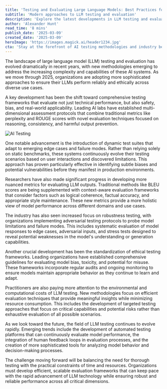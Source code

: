 ```yaml
---
title: 'Testing and Evaluating Large Language Models: Best Practices for 2025'
subtitle: 'Modern approaches to LLM testing and evaluation'
description: 'Explore the latest developments in LLM testing and evaluation methodologies, including adaptive test suites, comprehensive ethical frameworks, and efficient evaluation techniques. Learn how organizations are balancing thorough testing with practical constraints in 2025.'
author: 'Alexander Hunt'
read_time: '8 mins'
publish_date: '2025-03-09'
created_date: '2025-03-09'
heroImage: 'https://images.magick.ai/header1234.jpg'
cta: 'Stay at the forefront of AI testing methodologies and industry best practices. Follow us on LinkedIn for regular updates on LLM evaluation techniques, emerging frameworks, and expert insights into the future of AI testing.'
---
```


The landscape of large language model (LLM) testing and evaluation has evolved dramatically in recent years, with new methodologies emerging to address the increasing complexity and capabilities of these AI systems. As we move through 2025, organizations are adopting more sophisticated approaches to ensure their LLMs perform reliably and ethically across diverse use cases.

A key development has been the shift toward comprehensive testing frameworks that evaluate not just technical performance, but also safety, bias, and real-world applicability. Leading AI labs have established multi-dimensional assessment protocols that combine traditional metrics like perplexity and ROUGE scores with novel evaluation techniques focused on reasoning, consistency, and harmful output prevention.

![AI Testing](https://images.magick.ai/content1234.jpg)

One notable advancement is the introduction of dynamic test suites that adapt to emerging edge cases and failure modes. Rather than relying solely on static benchmarks, these systems continuously evolve their testing scenarios based on user interactions and discovered limitations. This approach has proven particularly effective in identifying subtle biases and potential vulnerabilities before they manifest in production environments.

Researchers have also made significant progress in developing more nuanced metrics for evaluating LLM outputs. Traditional methods like BLEU scores are being supplemented with context-aware evaluation frameworks that consider factors such as logical coherence, factual accuracy, and appropriate style maintenance. These new metrics provide a more holistic view of model performance across different domains and use cases.

The industry has also seen increased focus on robustness testing, with organizations implementing adversarial testing protocols to probe model limitations and failure modes. This includes systematic evaluation of model responses to edge cases, adversarial inputs, and stress tests designed to reveal potential weaknesses in the model's understanding or generation capabilities.

Another crucial development has been the standardization of ethical testing frameworks. Leading organizations have established comprehensive guidelines for evaluating model bias, toxicity, and potential for misuse. These frameworks incorporate regular audits and ongoing monitoring to ensure models maintain appropriate behavior as they continue to learn and adapt.

Practitioners are also paying more attention to the environmental and computational costs of LLM testing. New methodologies focus on efficient evaluation techniques that provide meaningful insights while minimizing resource consumption. This includes the development of targeted testing approaches that focus on critical capabilities and potential risks rather than exhaustive evaluation of all possible scenarios.

As we look toward the future, the field of LLM testing continues to evolve rapidly. Emerging trends include the development of automated testing platforms that can continuously evaluate model performance, the integration of human feedback loops in evaluation processes, and the creation of more sophisticated tools for analyzing model behavior and decision-making processes.

The challenge moving forward will be balancing the need for thorough testing with the practical constraints of time and resources. Organizations must develop efficient, scalable evaluation frameworks that can keep pace with the rapid advancement of LLM technology while ensuring robust and reliable performance across all critical dimensions.